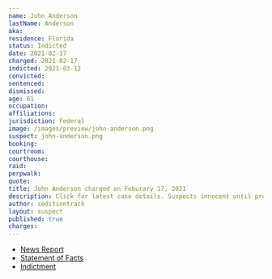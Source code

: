 ```yaml
---
name: John Anderson
lastName: Anderson
aka:
residence: Florida
status: Indicted
date: 2021-02-17
charged: 2021-02-17
indicted: 2021-03-12
convicted: 
sentenced: 
dismissed: 
age: 61
occupation:
affiliations:
jurisdiction: Federal
image: /images/preview/john-anderson.png
suspect: john-anderson.png
booking:
courtroom:
courthouse:
raid:
perpwalk:
quote:
title: John Anderson charged on Feburary 17, 2021
description: Click for latest case details. Suspects innocent until proven guilty.
author: seditiontrack
layout: suspect
published: true
charges:
---
```

- [News Report](https://www.actionnewsjax.com/news/local/st-johns-county/local-man-faces-federal-judge-charged-connection-capitol-riots/VSL45JRAKREZJN3KB4T5QIR6SE/)
- [Statement of Facts](https://extremism.gwu.edu/sites/g/files/zaxdzs2191/f/John%20Anderson%20Statement%20of%20Facts_Redacted.pdf)
- [Indictment](https://www.justice.gov/usao-dc/case-multi-defendant/file/1378351/download)
